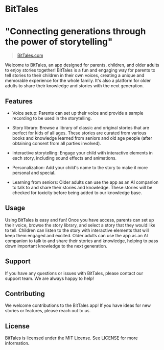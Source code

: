 # BitTales
# "Connecting generations through the power of storytelling"

> [BitTales.com](BitTales.com)
>


Welcome to BitTales, an app designed for parents, children, and older adults to enjoy stories together! BitTales is a fun and engaging way for parents to tell stories to their children in their own voices, creating a unique and memorable experience for the whole family. It's also a platform for older adults to share their knowledge and stories with the next generation.

## Features
- Voice setup: Parents can set up their voice and provide a sample recording to be used in the storytelling.

- Story library: Browse a library of classic and original stories that are perfect for kids of all ages. These stories are curated from various books and knowledge learned from seniors and old age people (after obtaining consent from all parties involved).

- Interactive storytelling: Engage your child with interactive elements in each story, including sound effects and animations.

- Personalization: Add your child's name to the story to make it more personal and special.

- Learning from seniors: Older adults can use the app as an AI companion to talk to and share their stories and knowledge. These stories will be checked for toxicity before being added to our knowledge base.


## Usage
Using BitTales is easy and fun! Once you have access, parents can set up their voice, browse the story library, and select a story that they would like to tell. Children can listen to the story with interactive elements that will keep them engaged and excited. Older adults can use the app as an AI companion to talk to and share their stories and knowledge, helping to pass down important knowledge to the next generation.

## Support
If you have any questions or issues with BitTales, please contact our support team. We are always happy to help!

## Contributing
We welcome contributions to the BitTales app! If you have ideas for new stories or features, please reach out to us.

## License
BitTales is licensed under the MIT License. See LICENSE for more information.

